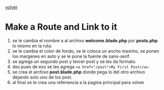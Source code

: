 [volver](../README.md)
# Make a Route and Link to it
1. se le cambia el nombre a al archivo **welcome.blade.php** por **posts.php** lo mismo en la ruta.
2. se le cambia el color de fondo, se le coloca un ancho maximo, se ponen los margenes en auto y se le pone la fuente de sans-serif.
3. se agrega un segundo post y tercer post y se les da formato.
4. des pues de eso se les agrega ````<a href="/post">My First Post</a>````.
5. se crea el archivo **post.blade.php** donde pega lo del otro archivo dejando solo uno de los post.
6. al final se le crea una refenencia a la pagina principal para volver